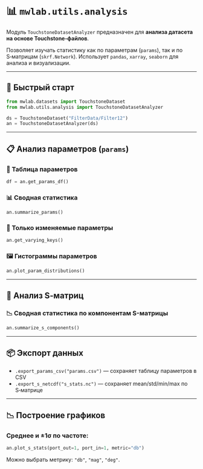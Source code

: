 # 📊 `mwlab.utils.analysis`

Модуль `TouchstoneDatasetAnalyzer` предназначен для **анализa датасета на основе Touchstone‑файлов**.

Позволяет изучать статистику как по параметрам (`params`), так и по S‑матрицам (`skrf.Network`). Использует `pandas`, `xarray`, `seaborn` для анализа и визуализации.

---

## 🚀 Быстрый старт

```python
from mwlab.datasets import TouchstoneDataset
from mwlab.utils.analysis import TouchstoneDatasetAnalyzer

ds = TouchstoneDataset("FilterData/Filter12")
an = TouchstoneDatasetAnalyzer(ds)
```

---

## 📋 Анализ параметров (`params`)

### 📑 Таблица параметров
```python
df = an.get_params_df()
```

### 📊 Сводная статистика
```python
an.summarize_params()
```

### 🧮 Только изменяемые параметры
```python
an.get_varying_keys()
```

### 🖼️ Гистограммы параметров
```python
an.plot_param_distributions()
```

---

## 🔬 Анализ S‑матриц

### 📉 Сводная статистика по компонентам S-матрицы
```python
an.summarize_s_components()
```

---

## 📦 Экспорт данных

- `.export_params_csv("params.csv")` — сохраняет таблицу параметров в CSV
- `.export_s_netcdf("s_stats.nc")` — сохраняет mean/std/min/max по S‑матрице

---

## 📉 Построение графиков

### Среднее и ±1σ по частоте:

```python
an.plot_s_stats(port_out=1, port_in=1, metric="db")
```

Можно выбрать метрику: `"db"`, `"mag"`, `"deg"`.

